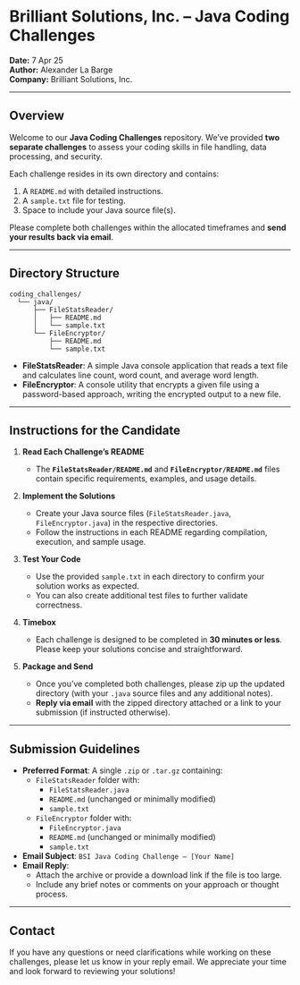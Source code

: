 # Brilliant Solutions, Inc. – Java Coding Challenges

**Date:** 7 Apr 25  
**Author:** Alexander La Barge  
**Company:** Brilliant Solutions, Inc.  

---

## Overview

Welcome to our **Java Coding Challenges** repository. We’ve provided **two separate challenges** to assess your coding skills in file handling, data processing, and security.

Each challenge resides in its own directory and contains:
1. A `README.md` with detailed instructions.
2. A `sample.txt` file for testing.
3. Space to include your Java source file(s).

Please complete both challenges within the allocated timeframes and **send your results back via email**.

---

## Directory Structure

```
coding_challenges/
  └── java/
      ├── FileStatsReader/
      │   ├── README.md
      │   └── sample.txt
      └── FileEncryptor/
          ├── README.md
          └── sample.txt
```

- **FileStatsReader**: A simple Java console application that reads a text file and calculates line count, word count, and average word length.
- **FileEncryptor**: A console utility that encrypts a given file using a password-based approach, writing the encrypted output to a new file.

---

## Instructions for the Candidate

1. **Read Each Challenge’s README**  
   - The **`FileStatsReader/README.md`** and **`FileEncryptor/README.md`** files contain specific requirements, examples, and usage details.

2. **Implement the Solutions**  
   - Create your Java source files (`FileStatsReader.java`, `FileEncryptor.java`) in the respective directories.
   - Follow the instructions in each README regarding compilation, execution, and sample usage.

3. **Test Your Code**  
   - Use the provided `sample.txt` in each directory to confirm your solution works as expected.
   - You can also create additional test files to further validate correctness.

4. **Timebox**  
   - Each challenge is designed to be completed in **30 minutes or less**. Please keep your solutions concise and straightforward.

5. **Package and Send**  
   - Once you’ve completed both challenges, please zip up the updated directory (with your `.java` source files and any additional notes).
   - **Reply via email** with the zipped directory attached or a link to your submission (if instructed otherwise).

---

## Submission Guidelines

- **Preferred Format**: A single `.zip` or `.tar.gz` containing:
  - `FileStatsReader` folder with:
    - `FileStatsReader.java`
    - `README.md` (unchanged or minimally modified)
    - `sample.txt`
  - `FileEncryptor` folder with:
    - `FileEncryptor.java`
    - `README.md` (unchanged or minimally modified)
    - `sample.txt`
- **Email Subject**: `BSI Java Coding Challenge – [Your Name]`
- **Email Reply**:  
  - Attach the archive or provide a download link if the file is too large.
  - Include any brief notes or comments on your approach or thought process.

---

## Contact

If you have any questions or need clarifications while working on these challenges, please let us know in your reply email. We appreciate your time and look forward to reviewing your solutions!

